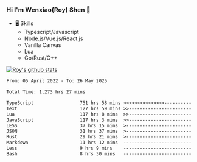 ### Hi I'm Wenxiao(Roy) Shen 👋
- 🖥 Skills
  - Typescript/Javascript
  - Node.js/Vue.js/React.js
  - Vanilla Canvas
  - Lua
  - Go/Rust/C++

[![Roy's github stats](https://github-readme-stats.vercel.app/api?username=RoyShen12&show_icons=true&theme=radical&hide=prs,contribs)](https://github.com/anuraghazra/github-readme-stats)
<!--START_SECTION:waka-->

```txt
From: 05 April 2022 - To: 26 May 2025

Total Time: 1,273 hrs 27 mins

TypeScript                 751 hrs 58 mins >>>>>>>>>>>>>>>----------   58.66 %
Text                       127 hrs 59 mins >>-----------------------   09.98 %
Lua                        117 hrs 8 mins  >>-----------------------   09.14 %
JavaScript                 117 hrs 3 mins  >>-----------------------   09.13 %
LESS                       37 hrs 15 mins  >------------------------   02.91 %
JSON                       31 hrs 37 mins  >------------------------   02.47 %
Rust                       29 hrs 21 mins  >------------------------   02.29 %
Markdown                   11 hrs 12 mins  -------------------------   00.87 %
Less                       9 hrs 9 mins    -------------------------   00.71 %
Bash                       8 hrs 30 mins   -------------------------   00.66 %
```

<!--END_SECTION:waka-->
